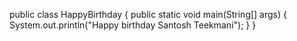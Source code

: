 public class HappyBirthday {
    public static void main(String[] args) {
        System.out.println("Happy birthday Santosh Teekmani");
    }
}

